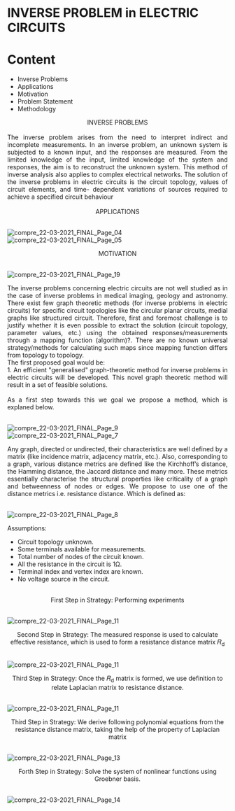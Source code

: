 # INVERSE PROBLEM in ELECTRIC CIRCUITS
  # Content
- Inverse Problems
- Applications
- Motivation
- Problem Statement
- Methodology

<div align="center">
  INVERSE PROBLEMS<br><br>
</div>
<div align="justify">
  The inverse problem arises from the need to interpret indirect and incomplete measurements. In an inverse problem, an unknown system is subjected to a known input, and the responses are measured. From the limited knowledge of the input, limited knowledge of the system and responses, the aim is to reconstruct the unknown system. This method of inverse analysis also applies to complex electrical networks. The solution of the inverse problems in electric circuits is the circuit topology, values of circuit elements, and time- dependent variations of sources required to achieve a specified circuit behaviour<br><br>
</div>
<div align="center">
  APPLICATIONS<br><br>
</div>

<div align="justify">
  
  ![compre_22-03-2021_FINAL_Page_04](https://github.com/ShivanB/Shivan-Biradar/blob/master/assets/img/compre_22-03-2021_FINAL_Page_04.jpg)
  ![compre_22-03-2021_FINAL_Page_05](https://github.com/ShivanB/Shivan-Biradar/blob/master/assets/img/compre_22-03-2021_FINAL_Page_05.jpg)
  
  </div>


<div align="center">
 MOTIVATION<br><br>
</div>

<div align="justify">
  
  ![compre_22-03-2021_FINAL_Page_19](https://github.com/ShivanB/Shivan-Biradar/blob/master/assets/img/compre_22-03-2021_FINAL_Page_19.jpg)
  
  </div>
  
<div align="justify">
The inverse problems concerning electric circuits are not well studied as in the case of inverse problems in medical imaging, geology and astronomy.
There exist few graph theoretic methods (for inverse problems in electric circuits) for specific circuit topologies like the circular planar circuits, medial
graphs like structured circuit. Therefore, first and foremost challenge is to justify whether it is even possible to extract the solution (circuit topology,
parameter values, etc.) using the obtained responses/measurements through a mapping function (algorithm)?. There are no known universal
strategy/methods for calculating such maps since mapping function differs from topology to topology. <br>
The first proposed goal would be:<br>
1. An efficient "generalised" graph-theoretic method for inverse problems in electric circuits will be developed. This novel graph theoretic method will result in a set of feasible solutions.<br><br>
As a first step towards this we goal we propose a method, which is explaned below.<br><br>   
</div>


 <div align="justify">
  
  ![compre_22-03-2021_FINAL_Page_9](https://github.com/ShivanB/Shivan-Biradar/blob/master/assets/img/compre_22-03-2021_FINAL_Page_09.jpg)
  ![compre_22-03-2021_FINAL_Page_7](https://github.com/ShivanB/Shivan-Biradar/blob/master/assets/img/compre_22-03-2021_FINAL_Page_07.jpg)
  
  </div>

<div align="justify">
Any graph, directed or undirected, their characteristics are well defined by a matrix (like incidence matrix, adjacency matrix, etc.). Also, corresponding to a graph, various distance metrics are defined like the Kirchhoff’s distance, the Hamming distance, the Jaccard distance and many more. These metrics essentially characterise the structural properties like criticality of a graph and betweenness of nodes or edges. We propose to use one of the distance metrics i.e. resistance distance. Which is defined as:<br><br>
  
  ![compre_22-03-2021_FINAL_Page_8](https://github.com/ShivanB/Shivan-Biradar/blob/master/assets/img/compre_22-03-2021_FINAL_Page_08.jpg)

  
<div>
  
Assumptions:<br>
- Circuit topology unknown.<br>
- Some terminals available for measurements.<br>
- Total number of nodes of the circuit known.<br>
- All the resistance in the circuit is 1Ω.<br>
- Terminal index and vertex index are known.<br>
- No voltage source in the circuit.<br><br>
<div align="center">
  
 First Step in Strategy: Performing experiments<br><br>
  
</div>
  
 ![compre_22-03-2021_FINAL_Page_11](https://github.com/ShivanB/Shivan-Biradar/blob/master/assets/img/compre_22-03-2021_FINAL_Page_11.jpg)<br>

<div align="center">
  
 Second Step in Strategy:  The measured response is used to calculate effective resistance, which
is used to form a resistance distance matrix 𝑅<sub>d</sub> <br><br>
  
</div>
  
 ![compre_22-03-2021_FINAL_Page_11](https://github.com/ShivanB/Shivan-Biradar/blob/master/assets/img/compre_22-03-2021_FINAL_Page_12.jpg)
  
<div align="center">
  
 Third Step in Strategy:  Once the 𝑅<sub>d</sub> matrix is formed, we use definition to relate Laplacian
matrix to resistance distance.  <br><br>
  
</div>
  
  ![compre_22-03-2021_FINAL_Page_11](https://github.com/ShivanB/Shivan-Biradar/blob/master/assets/img/compre_22-03-2021_FINAL_Page_12.jpg)
  
 <div align="center">
  
 Third Step in Strategy: We derive following polynomial equations from the resistance distance matrix, taking the help of the property of Laplacian matrix<br><br>
  
</div> 
  
  ![compre_22-03-2021_FINAL_Page_13](https://github.com/ShivanB/Shivan-Biradar/blob/master/assets/img/compre_22-03-2021_FINAL_Page_13.jpg)
  
 <div align="center">
  
 Forth Step in Strategy:  Solve the system of nonlinear functions using Groebner basis.<br><br>
  
</div>
  
   ![compre_22-03-2021_FINAL_Page_14](https://github.com/ShivanB/Shivan-Biradar/blob/master/assets/img/compre_22-03-2021_FINAL_Page_14.jpg)
